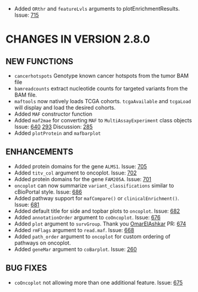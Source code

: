 - Added `ORthr` and `featureLvls` arguments to plotEnrichmentResults. Issue: [715](https://github.com/PoisonAlien/maftools/issues/715)

# CHANGES IN VERSION 2.8.0

## NEW FUNCTIONS
- `cancerhotspots` Genotype known cancer hotspots from the tumor BAM file
- `bamreadcounts` extract nucleotide counts for targeted variants from the BAM file.
- `maftools` now natively loads TCGA cohorts. `tcgaAvailable` and `tcgaLoad` will display and load the desired cohorts.
- Added `MAF` constructor function
- Added `maf2mae` for converting `MAF` to `MultiAssayExperiment` class objects Issue: [640](https://github.com/PoisonAlien/maftools/issues/640) [293](https://github.com/waldronlab/MultiAssayExperiment/pull/293) Discussion: [285](https://github.com/waldronlab/MultiAssayExperiment/discussions/285)
- Added `plotProtein` and `mafbarplot`

## ENHANCEMENTS
- Added protein domains for the gene `ALMS1`. Issue: [705](https://github.com/PoisonAlien/maftools/issues/705)
- Added `titv_col` argument to oncoplot. Issue: [702](https://github.com/PoisonAlien/maftools/issues/702)
- Added protein domains for the gene `FAM205A`. Issue: [701](https://github.com/PoisonAlien/maftools/issues/701)
- `oncoplot` can now summarize `variant_classifications` similar to cBioPortal style. Issue: [686](https://github.com/PoisonAlien/maftools/issues/686) 
- Added pathway support for `mafCompare()` or `clinicalEnrichment()`. Issue: [681](https://github.com/PoisonAlien/maftools/issues/681) 
- Added default title for side and topbar plots to `oncoplot`. Issue: [682](https://github.com/PoisonAlien/maftools/issues/682) 
- Added `annotationOrder` argument to `coOncoplot`. Issue: [676](https://github.com/PoisonAlien/maftools/issues/676) 
- Added `plot` argument to `survGroup`. Thank you [OmarElAshkar](https://github.com/OmarElAshkar) PR: [674](https://github.com/PoisonAlien/maftools/issues/674) 
- Added `rmFlags` argument to `read.maf`. Issue: [668](https://github.com/PoisonAlien/maftools/issues/668)
- Added `path_order` argument to `oncoplot` for custom ordering of pathways on oncoplot. 
- Added `geneMar` argument to `coBarplot`. Issue: [260](https://github.com/PoisonAlien/maftools/issues/260) 

## BUG FIXES
- `coOncoplot` not allowing more than one additional feature. Issue: [675](https://github.com/PoisonAlien/maftools/issues/675)
